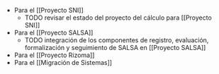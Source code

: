 - Para el [[Proyecto SNI]]
	- TODO revisar el estado del proyecto del cálculo para [[Proyecto SNI]]
- Para el [[Proyecto SALSA]]
	- TODO integración de los componentes de registro, evaluación, formalización y seguimiento de SALSA en [[Proyecto SALSA]]
- Para el [[Proyecto Rizoma]]
- Para el [[Migración de Sistemas]]